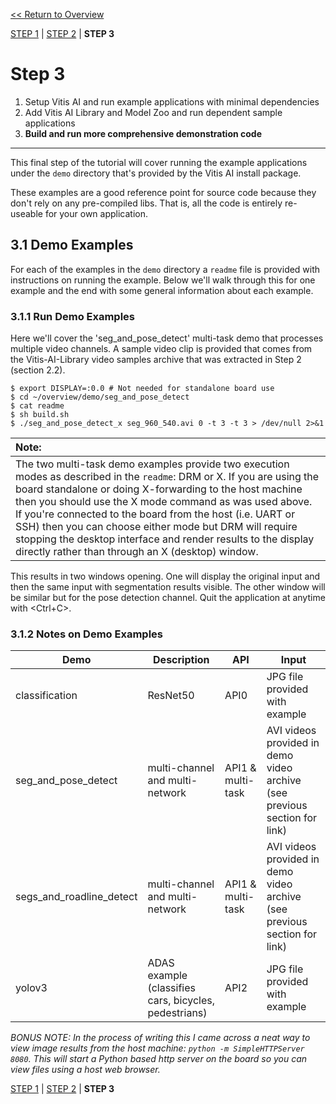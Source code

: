 [<< Return to Overview](README.md)

[STEP 1](step1.md) | [STEP 2](step2.md) | **STEP 3**

# Step 3

1. Setup Vitis AI and run example applications with minimal dependencies
2. Add Vitis AI Library and Model Zoo and run dependent sample applications
3. **Build and run more comprehensive demonstration code**
---

This final step of the tutorial will cover running the example applications under the `demo` directory that's provided by the Vitis AI install package.

These examples are a good reference point for source code because they don't rely on any pre-compiled libs.  That is, all the code is entirely re-useable for your own application.

## 3.1 Demo Examples

For each of the examples in the `demo` directory a `readme` file is provided with instructions on running the example.  Below we'll walk through this for one example and the end with some general information about each example.

### 3.1.1 Run Demo Examples

Here we'll cover the 'seg_and_pose_detect' multi-task demo that processes multiple video channels.  A sample video clip is provided that comes from the Vitis-AI-Library video samples archive that was extracted in Step 2 (section 2.2).
```
$ export DISPLAY=:0.0 # Not needed for standalone board use
$ cd ~/overview/demo/seg_and_pose_detect
$ cat readme
$ sh build.sh
$ ./seg_and_pose_detect_x seg_960_540.avi 0 -t 3 -t 3 > /dev/null 2>&1
```

| Note: |
|:---|
|The two multi-task demo examples provide two execution modes as described in the `readme`: DRM or X.  If you are using the board standalone or doing X-forwarding to the host machine then you should use the X mode command as was used above.  If you're connected to the board from the host (i.e. UART or SSH) then you can choose either mode but DRM will require stopping the desktop interface and render results to the display directly rather than through an X (desktop) window.|

This results in two windows opening.  One will display the original input and then the same input with segmentation results visible.  The other window will be similar but for the pose detection channel.  Quit the application at anytime with <Ctrl+C>.

### 3.1.2 Notes on Demo Examples

|Demo | Description | API | Input |
|---|---|---|---|
|classification|ResNet50|API0|JPG file provided with example|
|seg_and_pose_detect|multi-channel and multi-network|API1 & multi-task|AVI videos provided in demo video archive (see previous section for link)|
|segs_and_roadline_detect|multi-channel and multi-network|API1 & multi-task|AVI videos provided in demo video archive (see previous section for link)|
|yolov3|ADAS example (classifies cars, bicycles, pedestrians)|API2|JPG file provided with example|

*BONUS NOTE: In the process of writing this I came across a neat way to view image results from the host machine: `python -m SimpleHTTPServer 8080`.  This will start a Python based http server on the board so you can view files using a host web browser.*

[STEP 1](step1.md) | [STEP 2](step2.md) | **STEP 3**
